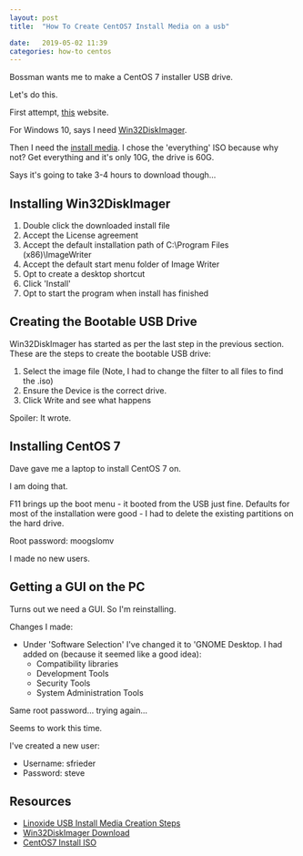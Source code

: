 ```yaml
---
layout: post
title:  "How To Create CentOS7 Install Media on a usb"

date:   2019-05-02 11:39
categories: how-to centos
---
```


Bossman wants me to make a CentOS 7 installer USB drive.

Let's do this.

First attempt, [this](https://linoxide.com/how-tos/centos-7-step-by-step-screenshots/) website.

For Windows 10, says I need [Win32DiskImager](https://sourceforge.net/projects/win32diskimager/).

Then I need the [install media](http://mirrors.ocf.berkeley.edu/centos/7.6.1810/isos/x86_64/CentOS-7-x86_64-Everything-1810.iso).
I chose the 'everything' ISO because why not? Get everything and it's only 10G, the drive is 60G.

Says it's going to take 3-4 hours to download though...

## Installing Win32DiskImager ##

1. Double click the downloaded install file
2. Accept the License agreement
3. Accept the default installation path of  C:\\Program Files (x86)\\ImageWriter
4. Accept the default start menu folder of Image Writer
5. Opt to create a desktop shortcut
6. Click 'Install'
7. Opt to start the program when install has finished

## Creating the Bootable USB Drive ##

Win32DiskImager has started as per the last step in the previous section. These are the steps to create the bootable USB drive:

1. Select the image file (Note, I had to change the filter to all files to find the .iso)
2. Ensure the Device is the correct drive.
3. Click Write and see what happens

Spoiler: It wrote.

## Installing CentOS 7 ##

Dave gave me a laptop to install CentOS 7 on.

I am doing that.

F11 brings up the boot menu - it booted from the USB just fine.
Defaults for most of the installation were good - I had to delete the existing partitions on the hard drive.

Root password: moogslomv

I made no new users. 

## Getting a GUI on the PC ##

Turns out we need a GUI.
So I'm reinstalling.

Changes I made:
* Under 'Software Selection' I've changed it to 'GNOME Desktop. I had added on (because it seemed like a good idea):
    * Compatibility libraries
    * Development Tools
    * Security Tools
    * System Administration Tools
    
Same root password... trying again...

Seems to work this time.

I've created a new user:
* Username: sfrieder
* Password: steve$$$$

## Resources ##
* [Linoxide USB Install Media Creation Steps](https://linoxide.com/how-tos/centos-7-step-by-step-screenshots/)
* [Win32DiskImager Download](https://sourceforge.net/projects/win32diskimager/files/latest/download)
* [CentOS7 Install ISO]()

